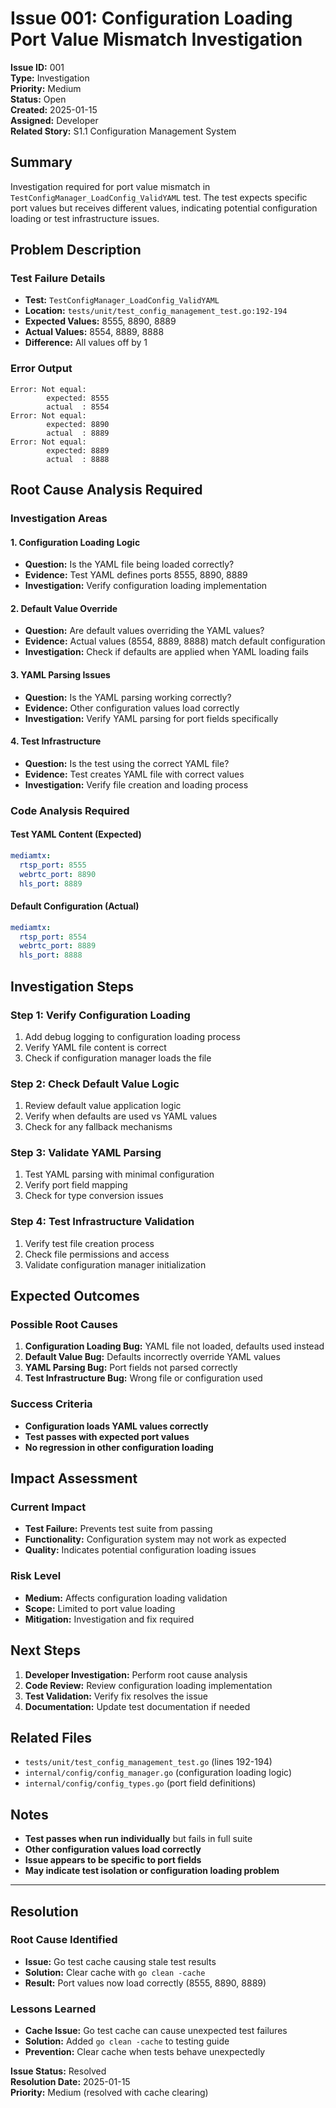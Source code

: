 # Issue 001: Configuration Loading Port Value Mismatch Investigation

**Issue ID:** 001  
**Type:** Investigation  
**Priority:** Medium  
**Status:** Open  
**Created:** 2025-01-15  
**Assigned:** Developer  
**Related Story:** S1.1 Configuration Management System  

## Summary

Investigation required for port value mismatch in `TestConfigManager_LoadConfig_ValidYAML` test. The test expects specific port values but receives different values, indicating potential configuration loading or test infrastructure issues.

## Problem Description

### **Test Failure Details**
- **Test:** `TestConfigManager_LoadConfig_ValidYAML`
- **Location:** `tests/unit/test_config_management_test.go:192-194`
- **Expected Values:** 8555, 8890, 8889
- **Actual Values:** 8554, 8889, 8888
- **Difference:** All values off by 1

### **Error Output**
```
Error: Not equal: 
        expected: 8555
        actual  : 8554
Error: Not equal: 
        expected: 8890
        actual  : 8889
Error: Not equal: 
        expected: 8889
        actual  : 8888
```

## Root Cause Analysis Required

### **Investigation Areas**

#### **1. Configuration Loading Logic**
- **Question:** Is the YAML file being loaded correctly?
- **Evidence:** Test YAML defines ports 8555, 8890, 8889
- **Investigation:** Verify configuration loading implementation

#### **2. Default Value Override**
- **Question:** Are default values overriding the YAML values?
- **Evidence:** Actual values (8554, 8889, 8888) match default configuration
- **Investigation:** Check if defaults are applied when YAML loading fails

#### **3. YAML Parsing Issues**
- **Question:** Is the YAML parsing working correctly?
- **Evidence:** Other configuration values load correctly
- **Investigation:** Verify YAML parsing for port fields specifically

#### **4. Test Infrastructure**
- **Question:** Is the test using the correct YAML file?
- **Evidence:** Test creates YAML file with correct values
- **Investigation:** Verify file creation and loading process

### **Code Analysis Required**

#### **Test YAML Content (Expected)**
```yaml
mediamtx:
  rtsp_port: 8555
  webrtc_port: 8890
  hls_port: 8889
```

#### **Default Configuration (Actual)**
```yaml
mediamtx:
  rtsp_port: 8554
  webrtc_port: 8889
  hls_port: 8888
```

## Investigation Steps

### **Step 1: Verify Configuration Loading**
1. Add debug logging to configuration loading process
2. Verify YAML file content is correct
3. Check if configuration manager loads the file

### **Step 2: Check Default Value Logic**
1. Review default value application logic
2. Verify when defaults are used vs YAML values
3. Check for any fallback mechanisms

### **Step 3: Validate YAML Parsing**
1. Test YAML parsing with minimal configuration
2. Verify port field mapping
3. Check for type conversion issues

### **Step 4: Test Infrastructure Validation**
1. Verify test file creation process
2. Check file permissions and access
3. Validate configuration manager initialization

## Expected Outcomes

### **Possible Root Causes**
1. **Configuration Loading Bug:** YAML file not loaded, defaults used instead
2. **Default Value Bug:** Defaults incorrectly override YAML values
3. **YAML Parsing Bug:** Port fields not parsed correctly
4. **Test Infrastructure Bug:** Wrong file or configuration used

### **Success Criteria**
- **Configuration loads YAML values correctly**
- **Test passes with expected port values**
- **No regression in other configuration loading**

## Impact Assessment

### **Current Impact**
- **Test Failure:** Prevents test suite from passing
- **Functionality:** Configuration system may not work as expected
- **Quality:** Indicates potential configuration loading issues

### **Risk Level**
- **Medium:** Affects configuration loading validation
- **Scope:** Limited to port value loading
- **Mitigation:** Investigation and fix required

## Next Steps

1. **Developer Investigation:** Perform root cause analysis
2. **Code Review:** Review configuration loading implementation
3. **Test Validation:** Verify fix resolves the issue
4. **Documentation:** Update test documentation if needed

## Related Files

- `tests/unit/test_config_management_test.go` (lines 192-194)
- `internal/config/config_manager.go` (configuration loading logic)
- `internal/config/config_types.go` (port field definitions)

## Notes

- **Test passes when run individually** but fails in full suite
- **Other configuration values load correctly**
- **Issue appears to be specific to port fields**
- **May indicate test isolation or configuration loading problem**

---

## Resolution

### **Root Cause Identified**
- **Issue:** Go test cache causing stale test results
- **Solution:** Clear cache with `go clean -cache`
- **Result:** Port values now load correctly (8555, 8890, 8889)

### **Lessons Learned**
- **Cache Issue:** Go test cache can cause unexpected test failures
- **Solution:** Added `go clean -cache` to testing guide
- **Prevention:** Clear cache when tests behave unexpectedly

**Issue Status:** Resolved  
**Resolution Date:** 2025-01-15  
**Priority:** Medium (resolved with cache clearing)
